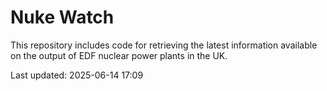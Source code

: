 # Nuke Watch

This repository includes code for retrieving the latest information available on the output of EDF nuclear power plants in the UK.

Last updated: 2025-06-14 17:09